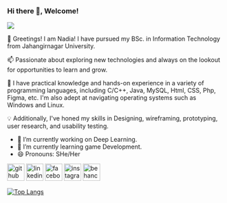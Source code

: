 ### Hi there 👋, Welcome!
![](https://scontent.fdac138-1.fna.fbcdn.net/v/t39.30808-6/448018474_2305798113145078_805706570171930839_n.jpg?_nc_cat=111&ccb=1-7&_nc_sid=5f2048&_nc_eui2=AeEzm9INXWbmJt6SqXaFWD9yFH4XhJyQmfcUfheEnJCZ90iaUoMQI8re-n4re6O7svF-wpslag8u3tAhVmRZeyT-&_nc_ohc=rHLTrHIfazYQ7kNvgHwKnE9&_nc_ht=scontent.fdac138-1.fna&oh=00_AYApUYqgruxUtdwe4PJ2ojD4ISTR7zBvd7GzI_nG5Xj4SA&oe=666BDFAA)

👋 Greetings! I am Nadia! I have pursued my BSc. in Information Technology from Jahangirnagar University.

📫 Passionate about exploring new technologies and always on the lookout for opportunities to learn and grow. 

🚀 I have practical knowledge and hands-on experience in a variety of programming languages, including C/C++, Java, MySQL, Html, CSS, Php,  Figma, etc. I'm also adept at navigating operating systems such as Windows and Linux.

💡 Additionally, I've honed my skills in Designing, wireframing, prototyping, user research, and usability testing.

- 🔭 I’m currently working on Deep Learning. 
- 🌱 I’m currently learning game Development. 
- 😄 Pronouns: SHe/Her 


[<img src='https://cdn.jsdelivr.net/npm/simple-icons@3.0.1/icons/github.svg' alt='github' height='40'>](https://github.com/NadiaSu08)  [<img src='https://cdn.jsdelivr.net/npm/simple-icons@3.0.1/icons/linkedin.svg' alt='linkedin' height='40'>](https://www.linkedin.com/in/nadia-sultana-3601b71b4/)  [<img src='https://cdn.jsdelivr.net/npm/simple-icons@3.0.1/icons/facebook.svg' alt='facebook' height='40'>](https://www.facebook.com/nadia.arnii)  [<img src='https://cdn.jsdelivr.net/npm/simple-icons@3.0.1/icons/instagram.svg' alt='instagram' height='40'>](https://www.instagram.com/nadi_._aa/)  [<img src='https://cdn.jsdelivr.net/npm/simple-icons@3.0.1/icons/behance.svg' alt='behance' height='40'>](nadia_sultana)  

[![Top Langs](https://github-readme-stats.vercel.app/api/top-langs/?username=NadiaSu08)](https://github.com/anuraghazra/github-readme-stats)
